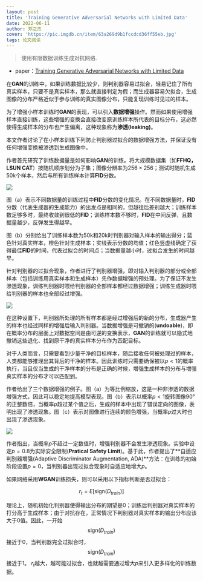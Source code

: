 ```yaml
---
layout: post
title: 'Training Generative Adversarial Networks with Limited Data'
date: 2022-06-11
author: 郑之杰
cover: 'https://pic.imgdb.cn/item/63a269d9b1fccdcd36ff55eb.jpg'
tags: 论文阅读
---
```


> 使用有限数据训练生成对抗网络.

- paper：[Training Generative Adversarial Networks with Limited Data](https://arxiv.org/abs/2006.06676)

在**GAN**的训练中，如果训练数据比较少，则判别器容易过拟合，轻易记住了所有真实样本，只要不是真实样本，那么就直接判定为假；而生成器容易欠拟合，生成图像的分布严格近似于参与训练的真实图像分布，只能复现训练时见过的样本。

为了增强小样本训练时**GAN**的表现，可以引入**数据增强**操作。然而如果使用增强样本直接训练，这些增强的变换会直接改变原训练样本所代表的目标分布，这必然使得生成样本的分布也产生偏离，这种现象称为**渗透(leaking)**。

本文作者讨论了在小样本训练下列防止判别器过拟合的数据增强方法，并保证没有任何增强变换被渗透到生成图像中。

作者首先研究了训练数据量是如何影响**GAN**的训练。将大规模数据集（如**FFHQ，LSUN CAT**）按随机顺序划分为子集；图像分辨率为$256 \times 256$；测试时随机生成$50$k个样本，然后与所有训练样本计算**FID**分数。

![](https://pic.imgdb.cn/item/63a26093b1fccdcd36f247f2.jpg)

图（a）表示不同数据量的训练过程中**FID**分数的变化情况。在不同数据量时，**FID**分数（代表生成器的生成能力）的出发点是相同的，但越往后差别越大；训练样本数足够多时，最终收敛到很低的**FID**；训练样本数不够时，**FID**在中间反弹，且数据量越少，反弹发生得越早。

图（b）分别给出了训练样本数为50k和20k时判别器对输入样本的输出得分；蓝色针对真实样本，橙色针对生成样本；实线表示分数的均值；红色竖虚线确定了获得最佳**FID**的时间，代表过拟合的时间点；当数据量越小时，过拟合发生的时间越早。

针对判别器的过拟合现象，作者进行了判别器增强，即对输入判别器的部分或全部样本（包括训练用真实样本和生成样本）先作数据增强的预处理。为了保证不发生渗透现象，训练判别器时喂给判别器的全部样本都经过数据增强；训练生成器时喂给判别器的样本也全部经过增强。

![](https://pic.imgdb.cn/item/63a2624eb1fccdcd36f507e7.jpg)

在这种设置下，判别器所处理的所有样本都是经过增强后的新的分布，生成器产生的样本也经过同样的增强后输入判别器。当数据增强是可撤销的(**undoable**)，即在概率分布的层面上对数据空间是由可逆的变换表示，**GAN**的训练就可以隐式地撤销这些退化、找到原干净的真实样本分布作为匹配目标。

对于人类而言，只需要看到少量干净的目标样本，随后接收任何被处理过的样本，人类都能够推理出其背后的干净的样本。因此训练时只需要确保被以$p < 1$的概率执行，当且仅当生成的干净样本的分布是正确的时候，增强生成样本的分布与增强真实样本的分布才可以匹配到。

作者给出了三个数据增强的例子。图（a）为等比例缩放，这是一种非渗透的数据增强方式，因此可以稳定地提高模型表现。图（b）表示以概率$p < 1$旋转图像$90$°的正整数倍，当概率$p$超过某个值之后，生成的样本中出现了错误定向的图像，表明出现了渗透现象。图（c）表示对图像进行连续的颜色增强，当概率$p$过大时也出现了渗透现象。

![](https://pic.imgdb.cn/item/63a26708b1fccdcd36fb0c8d.jpg)

作者指出，当概率$p$不超过一定数值时，增强判别器不会发生渗透现象。实验中设定$p=0.8$为实际安全限制(**Pratical Safety Limit**)。基于此，作者提出了**自适应判别器增强(Adaptive Discriminator Augmentation, ADA)**方法：在训练的初始阶段设置$p=0$，当判别器出现过拟合现象时自适应地增大$p$。

如果网络采用**WGAN**训练损失，则可以采用以下指标判断是否过拟合：

$$ r_t = E[ \text{sign}(D_{train})] $$

理论上，随机初始化判别器使得输出分布的期望是$0$；训练后判别器对真实样本的打分高于生成样本；由于对抗存在，正常情况下判别器对真实样本的输出分布应该大于$0$值。因此，一开始$$\text{sign}(D_{train})$$接近于$0$，当判别器完全过拟合时，$$\text{sign}(D_{train})$$接近于$1$。
$r_t$越大，越可能过拟合，也就越需要通过增大$p$来引入更多样化的训练数据。

